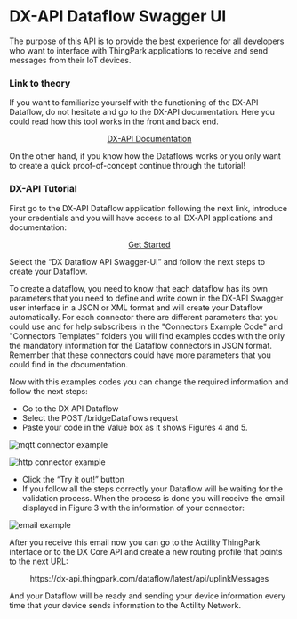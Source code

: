 # DX-API Dataflow Swagger UI

The purpose of this API is to provide the best experience for all developers who want to interface with ThingPark applications to receive and send messages from their IoT devices.

### Link to theory
If you want to familiarize yourself with the functioning of the DX-API Dataflow, do not hesitate and go to the DX-API documentation. Here you could read how this tool works in the front and back end. 
<p align="center">
  <a href="https://dx-api.thingpark.com/dataflow/latest/product/home.html">DX-API Documentation</a> 
</p>
On the other hand, if you know how the Dataflows works or you only want to create a quick proof-of-concept continue through the tutorial!

### DX-API Tutorial
First go to the DX-API Dataflow application following the next link, introduce your credentials and you will have access to all DX-API applications and documentation:

<p align="center">
  <a href="https://dx-api.thingpark.com/getstarted/#/">Get Started</a>
</p>

Select the “DX Dataflow API Swagger-UI” and follow the next steps to create your Dataflow.

To create a dataflow, you need to know that each dataflow has its own parameters that you need to define and write down in the DX-API Swagger user interface in a JSON or XML format and will create your Dataflow automatically. For each connector there are different parameters that you could use and for help subscribers in the "Connectors Example Code" and "Connectors Templates" folders you will find examples codes with the only the mandatory information for the Dataflow connectors in JSON format. Remember that these connectors could have more parameters that you could find in the documentation.

Now with this examples codes you can change the required information and follow the next steps:

- Go to the DX API Dataflow
- Select the POST /bridgeDataflows request
- Paste your code in the Value box as it shows Figures 4 and 5.
 
![mqtt connector example](https://user-images.githubusercontent.com/41436968/43263824-aeb629a8-90e4-11e8-80ff-d0b3cf917b54.png)
 
![http connector example](https://user-images.githubusercontent.com/41436968/43263825-aecf38bc-90e4-11e8-8629-e83fe92dff8b.png)

- Click the “Try it out!” button
- If you follow all the steps correctly your Dataflow will be waiting for the validation process. When the process is done you will receive the email displayed in Figure 3 with the information of your connector:
 
![email example](https://user-images.githubusercontent.com/41436968/43263826-aee912e6-90e4-11e8-8cde-077300be4436.png)

After you receive this email now you can go to the Actility ThingPark interface or to the DX Core API and create a new routing profile that points to the next URL:

<p align="center"> https://dx-api.thingpark.com/dataflow/latest/api/uplinkMessages </p>

And your Dataflow will be ready and sending your device information every time that your device sends information to the Actility Network.
